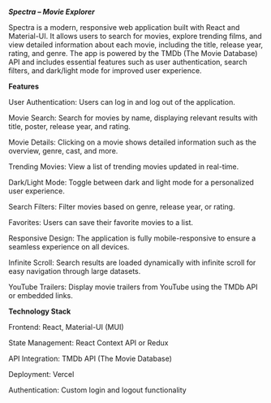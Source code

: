 _**Spectra – Movie Explorer**_

Spectra is a modern, responsive web application built with React and Material-UI. It allows users to search for movies, explore trending films, and view detailed information about each movie, including the title, release year, rating, and genre. The app is powered by the TMDb (The Movie Database) API and includes essential features such as user authentication, search filters, and dark/light mode for improved user experience.

**Features**

User Authentication: Users can log in and log out of the application.

Movie Search: Search for movies by name, displaying relevant results with title, poster, release year, and rating.

Movie Details: Clicking on a movie shows detailed information such as the overview, genre, cast, and more.

Trending Movies: View a list of trending movies updated in real-time.

Dark/Light Mode: Toggle between dark and light mode for a personalized user experience.

Search Filters: Filter movies based on genre, release year, or rating.

Favorites: Users can save their favorite movies to a list.

Responsive Design: The application is fully mobile-responsive to ensure a seamless experience on all devices.

Infinite Scroll: Search results are loaded dynamically with infinite scroll for easy navigation through large datasets.

YouTube Trailers: Display movie trailers from YouTube using the TMDb API or embedded links.

**Technology Stack**

Frontend: React, Material-UI (MUI)

State Management: React Context API or Redux

API Integration: TMDb API (The Movie Database)

Deployment: Vercel

Authentication: Custom login and logout functionality
